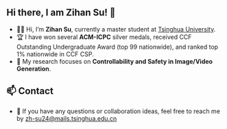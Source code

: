 ## Hi there, I am Zihan Su! 👋

- 👨‍🎓 Hi, I’m **Zihan Su**, currently a master student at [Tsinghua University](https://www.tsinghua.edu.cn/).  
- 🏆 I have won several **ACM-ICPC** silver medals, received CCF Outstanding Undergraduate Award (top 99 nationwide), and ranked top 1% nationwide in CCF CSP.  
- 🔭 My research focuses on **Controllability and Safety in Image/Video Generation**.  

## 📫 Contact  
- 💬 If you have any questions or collaboration ideas, feel free to reach me by zh-su24@mails.tsinghua.edu.cn
